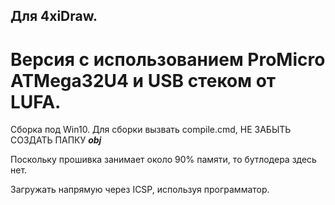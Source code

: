 ## Для 4xiDraw. 
# Версия с использованием ProMicro ATMega32U4 и USB стеком от LUFA.

Сборка под Win10.
Для сборки вызвать compile.cmd, НЕ ЗАБЫТЬ СОЗДАТЬ ПАПКУ ***obj***

Поскольку прошивка занимает около 90% памяти, то бутлодера здесь нет. 

Загружать напрямую через ICSP, используя программатор.